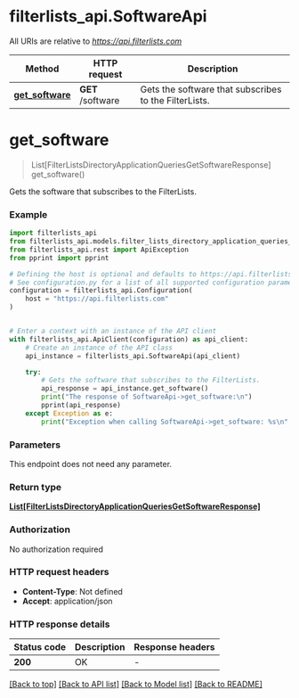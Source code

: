 # filterlists_api.SoftwareApi

All URIs are relative to *https://api.filterlists.com*

Method | HTTP request | Description
------------- | ------------- | -------------
[**get_software**](SoftwareApi.md#get_software) | **GET** /software | Gets the software that subscribes to the FilterLists.


# **get_software**
> List[FilterListsDirectoryApplicationQueriesGetSoftwareResponse] get_software()

Gets the software that subscribes to the FilterLists.

### Example


```python
import filterlists_api
from filterlists_api.models.filter_lists_directory_application_queries_get_software_response import FilterListsDirectoryApplicationQueriesGetSoftwareResponse
from filterlists_api.rest import ApiException
from pprint import pprint

# Defining the host is optional and defaults to https://api.filterlists.com
# See configuration.py for a list of all supported configuration parameters.
configuration = filterlists_api.Configuration(
    host = "https://api.filterlists.com"
)


# Enter a context with an instance of the API client
with filterlists_api.ApiClient(configuration) as api_client:
    # Create an instance of the API class
    api_instance = filterlists_api.SoftwareApi(api_client)

    try:
        # Gets the software that subscribes to the FilterLists.
        api_response = api_instance.get_software()
        print("The response of SoftwareApi->get_software:\n")
        pprint(api_response)
    except Exception as e:
        print("Exception when calling SoftwareApi->get_software: %s\n" % e)
```



### Parameters

This endpoint does not need any parameter.

### Return type

[**List[FilterListsDirectoryApplicationQueriesGetSoftwareResponse]**](FilterListsDirectoryApplicationQueriesGetSoftwareResponse.md)

### Authorization

No authorization required

### HTTP request headers

 - **Content-Type**: Not defined
 - **Accept**: application/json

### HTTP response details

| Status code | Description | Response headers |
|-------------|-------------|------------------|
**200** | OK |  -  |

[[Back to top]](#) [[Back to API list]](../README.md#documentation-for-api-endpoints) [[Back to Model list]](../README.md#documentation-for-models) [[Back to README]](../README.md)

